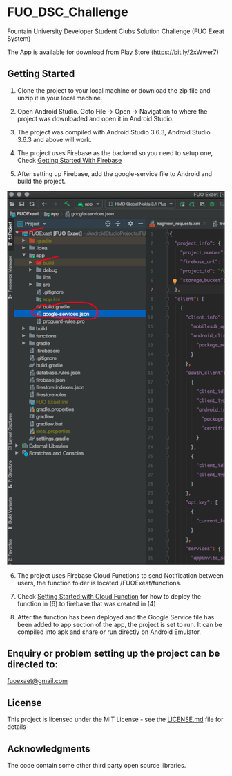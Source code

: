 # FUO_DSC_Challenge

Fountain University Developer Student Clubs Solution Challenge (FUO Exeat System)

The App is available for download from Play Store (https://bit.ly/2xWwer7)

## Getting Started

1. Clone the project to your local machine or download the zip file and unzip it in your local machine.

2. Open Android Studio. Goto File -> Open -> Navigation to where the project was downloaded and open it in Android Studio.

3. The project was compiled with Android Studio 3.6.3, Android Studio 3.6.3 and above will work.

4. The project uses Firebase as the backend so you need to setup one, Check [Getting Started With Firebase](https://firebase.google.com/docs/android/setup)

5. After setting up Firebase, add the google-service file to Android and build the project.

![Google Service file from Firebase](https://github.com/sodiqOladeni/FUO_DSC_Challenge/blob/dsc_challenge_master/fuo_dsc_screenshots/insert_google_service.png)

6. The project uses Firebase Cloud Functions to send Notification between users, the function folder is located /FUOExeat/functions.

7. Check [Setting Started with Cloud Function](https://firebase.google.com/docs/functions/get-started) for how to deploy the function in (6) to firebase that was created in (4)

8. After the function has been deployed and the Google Service file has been added to app section of the app, the project is set to run. It can be compiled into apk and share or run directly on Android Emulator.

## Enquiry or problem setting up the project can be directed to:
fuoexaet@gmail.com


## License

This project is licensed under the MIT License - see the [LICENSE.md](LICENSE.md) file for details


## Acknowledgments

The code contain some other third party open source libraries.

